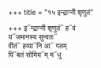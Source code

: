 +++
title = "१५ इन्द्राग्नी शृणुतं"

+++
इ᳓न्द्राग्नी शृणुतं᳓ ह᳓वं  
य᳓जमानस्य सुन्वतः᳓  
वीतं᳓ हव्या᳓नि आ᳓ गतम्  
पि᳓बतं सोमिय᳓म् म᳓धु